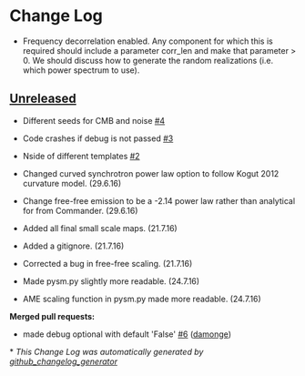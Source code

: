 # Change Log

- Frequency decorrelation enabled. Any component for which this is required should include a parameter corr_len and make that parameter > 0. We should discuss how to generate the random realizations (i.e. which power spectrum to use).

## [Unreleased](https://github.com/bthorne93/PySM/tree/HEAD)

- Different seeds for CMB and noise [\#4](https://github.com/bthorne93/PySM/issues/4)
- Code crashes if debug is not passed [\#3](https://github.com/bthorne93/PySM/issues/3)
- Nside of different templates [\#2](https://github.com/bthorne93/PySM/issues/2)

- Changed curved synchrotron power law option to follow Kogut 2012 curvature model. (29.6.16)
- Change free-free emission to be a -2.14 power law rather than analytical for from Commander. (29.6.16)  

- Added all final small scale maps. (21.7.16)
- Added a gitignore. (21.7.16)
- Corrected a bug in free-free scaling. (21.7.16)
- Made pysm.py slightly more readable.  (24.7.16)
- AME scaling function in pysm.py made more readable. (24.7.16)

**Merged pull requests:**

- made debug optional with default 'False' [\#6](https://github.com/bthorne93/PySM/pull/6) ([damonge](https://github.com/damonge))

\* *This Change Log was automatically generated by [github_changelog_generator](https://github.com/skywinder/Github-Changelog-Generator)*